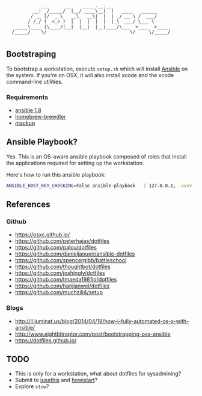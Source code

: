                 .___      __    _____.__.__
              __| _/_____/  |__/ ____\__|  |   ____   ______
             / __ |/  _ \   __\   __\|  |  | _/ __ \ /  ___/
            / /_/ (  <_> )  |  |  |  |  |  |_\  ___/ \___ \
       _____\____ |\____/|__|  |__|  |__|____/\___  >____  >_____
      /_____/    \/                               \/     \/_____/


#

## Bootstraping

To bootstrap a workstation, execute `setup.sh` which will install [Ansible](http://ansible.com) on the system. If you're on OSX, it will also install xcode and the xcode command-line utilities.

### Requirements

- [ansible 1.8](http://ansible.com)
- [homebrew-brewdler](https://github.com/muchzill4/setup/blob/master/osx/Brewfile)
- [mackup](https://github.com/lra/mackup)

## Ansible Playbook?

Yes. This is an OS-aware ansible playbook composed of roles that install the applications required for setting up the workstation.

Here's how to run this ansible playbook:

```bash
ANSIBLE_HOST_KEY_CHECKING=False ansible-playbook  -i 127.0.0.1, -vvvv --ask-sudo-pass setup.yml
```

## References

### Github

- https://osxc.github.io/
- https://github.com/peterhajas/dotfiles
- https://github.com/palcu/dotfiles
- https://github.com/danieljaouen/ansible-dotfiles
- https://github.com/spencergibb/battleschool
- https://github.com/thoughtbot/dotfiles
- https://github.com/joshingly/dotfiles
- https://github.com/tmaeda1981jp/dotfiles
- https://github.com/hanjianwei/dotfiles
- https://github.com/muchzill4/setup

### Blogs

- http://il.luminat.us/blog/2014/04/19/how-i-fully-automated-os-x-with-ansible/
- http://www.eightbitraptor.com/post/bootstrapping-osx-ansible
- https://dotfiles.github.io/

## TODO

- This is only for a workstation, what about dotfiles for sysadmining?
- Submit to [iusethis](http://iusethis.com/) and [howistart](https://howistart.org/)?
- Explore `stow`?
